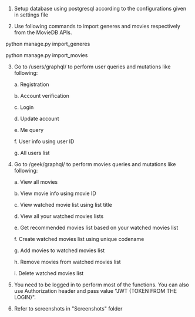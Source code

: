 1. Setup database using postgresql according to the configurations given in settings file


2. Use following commands to import generes and movies respectively from the MovieDB APIs.

python manage.py import_generes

python manage.py import_movies


3. Go to /users/graphql/ to perform user queries and mutations like following:

	a. Registration

	b. Account verification

	c. Login

	d. Update account


	e. Me query

	f. User info using user ID

	g. All users list


4. Go to /geek/graphql/ to perform movies queries and mutations like following:

	a. View all movies

	b. View movie info using movie ID

	c. View watched movie list using list title

	d. View all your watched movies lists

	e. Get recommended movies list based on your watched movies list


	f. Create watched movies list using unique codename

	g. Add movies to watched movies list

	h. Remove movies from watched movies list

	i. Delete watched movies list


5. You need to be logged in to perform most of the functions. You can also use Authorization header and pass value "JWT 
{TOKEN FROM THE LOGIN}".


6. Refer to screenshots in "Screenshots" folder